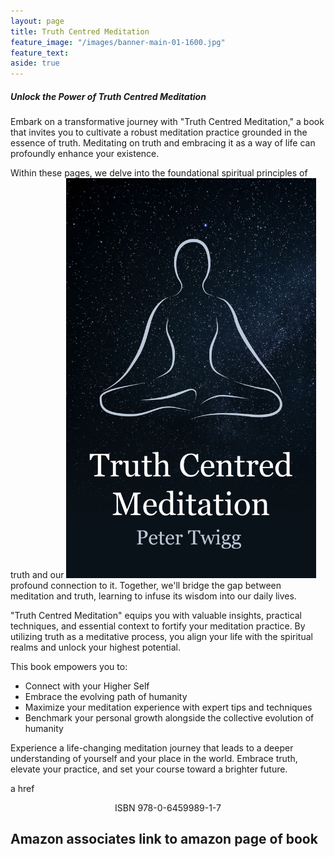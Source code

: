 ```yaml
---
layout: page
title: Truth Centred Meditation
feature_image: "/images/banner-main-01-1600.jpg"
feature_text: 
aside: true 
---
```



##### Unlock the Power of Truth Centred Meditation

Embark on a transformative journey with "Truth Centred Meditation," a book that invites you to cultivate a robust meditation practice grounded in the essence of truth. Meditating on truth and embracing it as a way of life can profoundly enhance your existence.

Within these pages, we delve into the foundational spiritual principles of truth and our <img src="/images/truthcentredmeditation.jpeg" width="400"> profound connection to it. Together, we'll bridge the gap between meditation and truth, learning to infuse its wisdom into our daily lives.

"Truth Centred Meditation" equips you with valuable insights, practical techniques, and essential context to fortify your meditation practice. 
By utilizing truth as a meditative process, you align your life with the spiritual realms and unlock your highest potential. 

This book empowers you to: 
<ul>
<li>Connect with your Higher Self</li>
<li>Embrace the evolving path of humanity</li>
<li>Maximize your meditation experience with expert tips and techniques</li>
<li>Benchmark your personal growth alongside the collective evolution of humanity</li>	
</ul>
Experience a life-changing meditation journey that leads to a deeper understanding of yourself and your place in the world. Embrace truth, elevate your practice, and set your course toward a brighter future.

a href <center>ISBN 978-0-6459989-1-7</center></a>

Amazon associates link to amazon page of book
---

